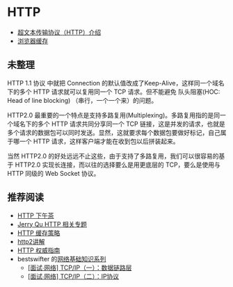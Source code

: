# HTTP
* [超文本传输协议（HTTP）介绍](intro.md)
* [浏览器缓存](browser-cache.md)

## 未整理
HTTP 1.1 协议 中就把 Connection 的默认值改成了Keep-Alive，这样同一个域名下的多个 HTTP 请求就可以复用同一个 TCP 请求。但不能避免 队头阻塞(HOC: Head of line blocking) （串行，一个一个来）的问题。

HTTP2.0 最重要的一个特点是支持多路复用(Multiplexing)。多路复用指的是同一个域名下的多个 HTTP 请求共同分享同一个 TCP 链接，这是并发的请求，也就是多个请求的数据包可以同时发送。显然，这就要求每个数据包要做好标记，自己属于哪一个 HTTP 请求，这样客户端才能在收到包以后拼装起来。

当然 HTTP2.0 的好处远远不止这些，由于支持了多路复用，我们可以很容易的基于 HTTP2.0 实现长连接，而以往的选择要么是用更底层的 TCP，要么是使用与 HTTP 同级的 Web Socket 协议。


## 推荐阅读
* [HTTP 下午茶](https://ccbikai.gitbooks.io/http-book/content/index.html)
* [Jerry Qu HTTP 相关专题](http://imququ.com/series.html)
* [HTTP 缓存策略](http://foofish.net/blog/95/http-cache-policy)
* [http2讲解](https://www.gitbook.com/book/ye11ow/http2-explained/details)
* [HTTP 权威指南](http://book.douban.com/subject/10746113/)
* bestswifter 的[网络基础知识系列](http://www.jianshu.com/nb/3276500)
  * [[面试∙网络] TCP/IP（一）：数据链路层](http://www.jianshu.com/p/f16d7f3c8d5f)
  * [[面试∙网络] TCP/IP（二）：IP协议](http://www.jianshu.com/p/9cb5cf1864da)
